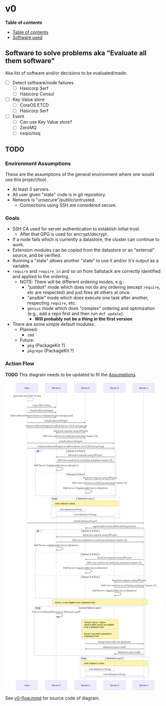 # v0

**Table of contents**

<!-- TOC depthFrom:2 depthTo:6 withLinks:1 updateOnSave:1 orderedList:0 -->

- [Table of contents](#table-of-contents)
- [Software used](#software-used)

<!-- /TOC -->

## Software to solve problems aka "Evaluate all them software"

Aka list of software and/or decisions to be evaluated/made.

- [ ] Detect software/node failures
    - [ ] Hasicorp Serf
    - [ ] Hasicorp Consul
- [ ] Key Value store
    - [ ] CoreOS ETCD
    - [ ] Hasicorp Serf
- [ ] Event
    - [ ] Can use Key Value store?
    - [ ] ZeroMQ
    - [ ] nsqio/nsq

## TODO

### Environment Assumptions

These are the assumptions of the general environment where one would use this project/tool.

* At least 3 servers.
* All user given "state" code is in git repository.
* Network is "unsecure"/public/untrusted.
    * Connections using SSH are considered secure.

### Goals

* SSH CA used for server authentication to establish initial trust.
    * After that GPG is used for encrypt/decrypt.
* If a node fails which is currently a datastore, the cluster can continue to work.
* Extension modules can be copied from the datastore or an "external" source, and be verified.
* Running a "state" allows another "state" to use it and/or it's output as a variable.
* `require` and `require_in` and so on from Saltstack are correctly identified and applied to the ordering.
    * NOTE: There will be different ordering modes, e.g.:
        - "justdoit" mode which does not do any ordering (except `require`, etc are respected) and just fires all others at once.
        - "ansible" mode which does execute one task after another, respecting `require`, etc.
        - `genius` mode which does "complex" ordering and optimization (e.g., add a repo first and then run `dnf update`).
            - **Will probably not be a thing in the first version**
* There are some simple default modules.
    * Planned:
        * `cmd`
    * Future:
        * `pkg` (PackageKit ?)
        * `pkgrepo` (PackageKit ?)

### Action Flow

**TODO** This diagram needs to be updated to fit the [Assumptions](#assumptions).

![v0-flow.mmd rendered](v0-flow.mmd.png)

See [v0-flow.mmd](v0-flow.mmd) for source code of diagram.
